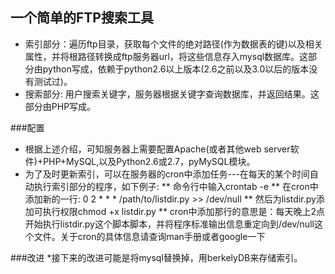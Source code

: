 ## 一个简单的FTP搜索工具

* 索引部分：遍历ftp目录，获取每个文件的绝对路径(作为数据表的键)以及相关属性，并将根路径转换成ftp服务器url，将这些信息存入mysql数据库。这部分由python写成，依赖于python2.6以上版本(2.6之前以及3.0以后的版本没有测试过)。
* 搜索部分: 用户搜索关键字，服务器根据关键字查询数据库，并返回结果。这部分由PHP写成。

###配置
* 根据上述介绍，可知服务器上需要配置Apache(或者其他web server软件)+PHP+MySQL,以及Python2.6或2.7，pyMySQL模块。
* 为了及时更新索引，可以在服务器的cron中添加任务---在每天的某个时间自动执行索引部分的程序，如下例子:
** 命令行中输入crontab -e
** 在cron中添加新的一行: 0 2 * * * /path/to/listdir.py >> /dev/null
** 然后为listdir.py添加可执行权限chmod +x listdir.py
** cron中添加那行的意思是：每天晚上2点开始执行listdir.py这个脚本脚本，并将程序标准输出信息重定向到/dev/null这个文件。关于cron的具体信息请查询man手册或者google一下

###改进
*接下来的改进可能是将mysql替换掉，用berkelyDB来存储索引。
